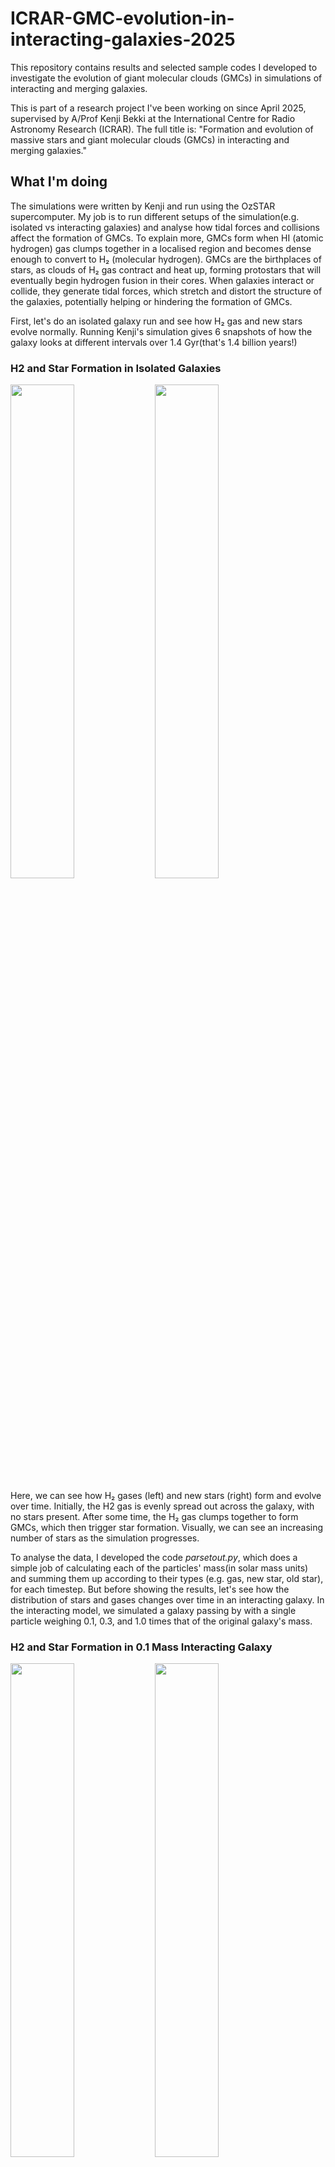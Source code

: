 # ICRAR-GMC-evolution-in-interacting-galaxies-2025
This repository contains results and selected sample codes I developed to investigate the evolution of giant molecular clouds (GMCs) in simulations of interacting and merging galaxies.

This is part of a research project I've been working on since April 2025, supervised by A/Prof Kenji Bekki at the International Centre for Radio Astronomy Research (ICRAR). The full title is: "Formation and evolution of massive stars and giant molecular clouds (GMCs) in interacting and merging galaxies."

## What I'm doing
The simulations were written by Kenji and run using the OzSTAR supercomputer. My job is to run different setups of the simulation(e.g. isolated vs interacting galaxies) and analyse how tidal forces and collisions affect the formation of GMCs. To explain more, GMCs form when HI (atomic hydrogen) gas clumps together in a localised region and becomes dense enough to convert to H₂ (molecular hydrogen). GMCs are the birthplaces of stars, as clouds of H₂ gas contract and heat up, forming protostars that will eventually begin hydrogen fusion in their cores. When galaxies interact or collide, they generate tidal forces, which stretch and distort the structure of the galaxies, potentially helping or hindering the formation of GMCs.

First, let's do an isolated galaxy run and see how H₂ gas and new stars evolve normally. Running Kenji's simulation gives 6 snapshots of how the galaxy looks at different intervals over 1.4 Gyr(that's 1.4 billion years!)

### H2 and Star Formation in Isolated Galaxies
<p float="left">
  <img src="images/Isolated H2 mass time evolution picture.png" width="45%" />
  <img src="images/isolated new star time evolution picture.png" width="45%" />
</p>
Here, we can see how H₂ gases (left) and new stars (right) form and evolve over time. Initially, the H2 gas is evenly spread out across the galaxy, with no stars present. After some time, the H₂ gas clumps together to form GMCs, which then trigger star formation. Visually, we can see an increasing number of stars as the simulation progresses.

To analyse the data, I developed the code *parsetout.py*, which does a simple job of calculating each of the particles' mass(in solar mass units) and summing them up according to their types (e.g. gas, new star, old star), for each timestep. But before showing the results, let's see how the distribution of stars and gases changes over time in an interacting galaxy. In the interacting model, we simulated a galaxy passing by with a single particle weighing 0.1, 0.3, and 1.0 times that of the original galaxy's mass.

### H2 and Star Formation in 0.1 Mass Interacting Galaxy
<p float="left">
  <img src="images/interacting 0.1 ratio H2 mass time evolution picture.png" width="45%" />
  <img src="images/interacting 0.1 ratio new stars time evolution picture.png" width="45%" />
</p>

Again, the H₂ gases (left) and new stars (right). We see that at the third timestep, a pass-by has occurred, and the structure of the galaxy changes drastically before eventually settling in again. The turbulence causes star formation to be more active in certain regions in the outer layers, indicated by the bright clumps of new stars in the picture.

### H2 and Star Formation in 0.3 Mass Interacting Galaxy
<p float="left">
  <img src="images/interacting 0.3 ratio H2 mass time evolution picture.png" width="45%" />
  <img src="images/interacting 0.3 ratio new stars time evolution picture.png" width="45%" />
</p>

In this case, the interaction is noticeably more violent. The structure of the galaxy is completely disrupted, leaving only scattered GMCs. Such a strong interaction clearly has a major impact on the formation and evolution of GMCs. One more case remains to be examined

### H2 and Star Formation in 1.0 Mass Interacting Galaxy
<p float="left">
  <img src="images/interacting 1.0 ratio H2 mass time evolution picture.png" width="45%" />
  <img src="images/interacting 1.0 ratio new stars time evolution picture.png" width="45%" />
</p>

The final case is a very extreme interaction, a 1-1 mass ratio encounter. The interaction completely destroys the original galactic structure, which leaves GMCs scattered and dispersed. The system is too chaotic and turbulent that we are left with nothing in the last frame.

### H2 and Star Formation Plots
<p float="left">
  <img src="images/combined H2 graph(3).png" width="45%" />
  <img src="images/combined new star graph.png" width="45%" />
</p>

H₂ formation increases with the strength of interaction. The stronger the interaction, the more H₂ gas is produced. However, if the interaction is too strong, like in the 1.0 mass ratio case, the system becomes too chaotic for the H₂ gas to settle and form GMCs. This explains why the 1.0 case has roughly the same number of new stars as the isolated case. The 0.3 mass ratio seems to benefit GMC formation the most, producing 3x more stars than the isolated case

### Weaker vs Stronger Interaction 

We can vary the strength of the interaction without changing the mass ratio of the galaxy by adjusting two orbital parameters:
- Pericentre distance
  The shortest distance between the main and the companion galaxy. A smaller pericentre distance produces a stronger tidal force
- Orbit eccentricity
  Describes the shape of the orbit.
  - e = 0 is a circular orbit
  - 0 < e < 1 is an elliptical orbit
  - e = 1 is a parabolic orbit.

We now examine a 0.3-mass-ratio companion. In the previous run, the pericentre distance was 1 code unit and the eccentricity was 0.8. Here we increase the pericentre to 2.0 code units and set e = 1.0.

<p float="left">
  <img src="images/weaker interaction H2 gas time evolution picture.png" width="45%" />
  <img src="images/weaker interaction new star time evolution picture.png" width="45%" />
</p>


A larger pericentre and higher eccentricity create a weaker interaction, allowing the galaxy structure to remain intact after the interaction.

<p float="left">
  <img src="images/stronger vs weaker interaction H2 gas.png" width="45%" />
  <img src="images/stronger vs weaker interaction new stars.png" width="45%" />
</p>

The weaker interaction leads to less H₂ and slow new star formation. The stronger interaction burns through the H₂ much quicker, triggering an early burst of new stars.

Now that we have seen how tidal forces impact the formation of GMCs, consider the spread of the masses of the GMCs. The GMC mass function describes the mass distribution of the GMCs. Using the code *gmc_mass.py*, we can get a clear look at the mass function.

*gmc_mass.py* detects GMCs by visiting an unvisited particle and then flagging all nearby particles as a cloud. It then bins through the mass of each cloud and returns the mean mass and the percentage of clouds with a mass greater than 10^6.

<p float="left">
  <img src="images/GMC MASS FUNCTION NEW T = 4 COMBINED.png" width="60%" />
</p>

- mean mass
   - Interacting: 6331654.416293271 solar mass
   - Isolated: 9547133.997058632 solar mass
- fraction of high-mass GMC(>10^6)
   - Interacting: 0.4230769230769231
   - Isolated: 0.7228260869565217

At T = 8(fourth timestep, corresponding to 1.13 Gyr), there is a clear difference in the mass function. In the isolated case, there are fewer low-mass GMCs and many high-mass GMCs, while the distribution in the interacting case is more even. This result is not in agreement with observation, which shows that interacting galaxies usually have more high-mass GMCs. The discrepancy here might be caused by limited resolution(not enough particles) or issues in the detection algorithm.

To better understand why the mass distribution differs between the two models, we can analyse the internal structure and properties of the clouds. This brings us to the radial density and specific angular momentum. The radial density tells us how the mass of a GMC is distributed from its centre outwards, while specific angular momentum is the total angular momentum divided by the cloud's mass.

I used *rdam.py*, which has the same GMC detection algorithm as *gmc_mass.py* and calculated the centre of mass of each GMC and built a radial density profile through binning. *rdam.py* also calculates the distribution of specific angular momentum vs mass. Here are some results about the radial densities of the GMCs in the isolated and interacting models, at T = 0 and T = 8

<h3 align="center">Radial densities of GMCs at T = 0</h3>

<p float="left" align="center">
  <img src="images/radial density GMC 1 interacting T = 0.png" width="45%" />
  <img src="images/radial density GMC 1 isolated T = 0.png" width="45%" />
</p>

<p align="center">
  <b>Left:</b> Interacting &nbsp;&nbsp;&nbsp;&nbsp;
  <b>Right:</b> Isolated
</p>

<p float="left" align="center">
  <img src="images/radial density GMC 2 interacting T = 0.png" width="45%" />
  <img src="images/radial density GMC 2 isolated T = 0.png" width="45%" />
</p>

<p align="center">
  <b>Left:</b> Interacting &nbsp;&nbsp;&nbsp;&nbsp;
  <b>Right:</b> Isolated
</p>

<p float="left" align="center">
  <img src="images/radial density GMC 3 interacting T = 0.png" width="45%" />
  <img src="images/radial density GMC 3 isolated T = 0.png" width="45%" />
</p>

<p align="center">
  <b>Left:</b> Interacting &nbsp;&nbsp;&nbsp;&nbsp;
  <b>Right:</b> Isolated
</p>

Initially, there are no differences at T = 0 because the companion galaxy hasn't interacted with the main galaxy yet. Hence, let's fast forward a bit and see how these GMCs evolve differently due to the interaction

  <h3 align="center">Radial densities of GMCs at T = 8</h3>

<p float="left" align="center">
  <img src="images/radial density GMC 1 interacting T = 4.png" width="45%" />
  <img src="images/radial density GMC 1 isolated T = 4.png" width="45%" />
</p>

<p align="center">
  <b>Left:</b> Interacting &nbsp;&nbsp;&nbsp;&nbsp;
  <b>Right:</b> Isolated
</p>

<p float="left" align="center">
  <img src="images/radial density GMC 2 interacting T = 4.png" width="45%" />
  <img src="images/radial density GMC 2 isolated T = 4.png" width="45%" />
</p>

<p align="center">
  <b>Left:</b> Interacting &nbsp;&nbsp;&nbsp;&nbsp;
  <b>Right:</b> Isolated
</p>

<p float="left" align="center">
  <img src="images/radial density GMC 3 interacting T = 4.png" width="45%" />
  <img src="images/radial density GMC 3 isolated T = 4.png" width="45%" />
</p>

<p align="center">
  <b>Left:</b> Interacting &nbsp;&nbsp;&nbsp;&nbsp;
  <b>Right:</b> Isolated
</p>

The spikes correspond to bins where no particles are detected. The general trend is a decreasing density the further you go from the centre of mass, which makes sense. The third GMC in the isolated case at T = 8 could be two GMCs that are too close to each other or are interacting.
